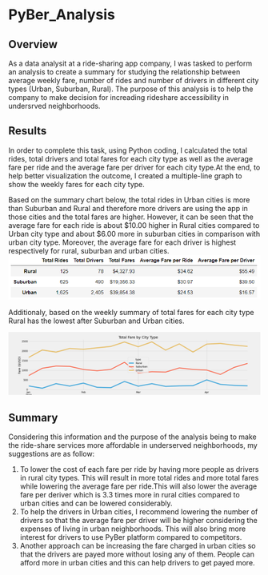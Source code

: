 # PyBer_Analysis

## Overview

As a data analysit at a ride-sharing app company, I was tasked to perform an analysis to create a summary for studying the relationship between average weekly fare, number of rides and number of drivers in different city types (Urban, Suburban, Rural). The purpose of this analysis is to help the company to make decision for increading rideshare accessibility in undersrved neighborhoods.

## Results
In order to complete this task, using Python coding, I calculated the total rides, total drivers and total fares for each city type as well as the average fare per ride and the average fare per driver for each city type.At the end, to help better visualization the outcome, I created a multiple-line graph to show the weekly fares for each city type.

Based on the summary chart below, the total rides in Urban cities is more than Suburban and Rural and therefore more drivers are using the app in those cities and the total fares are higher. However, it can be seen that the average fare for each ride is about $10.00 higher in Rural cities compared to Urban city type and about $6.00 more in suburban cities in comparison with urban city type. Moreover, the average fare for each driver is highest respectively for rural, suburban and urban cities. 
![](analysis/summary.png)


Additionaly, based on the weekly summary of total fares for each city type Rural has the lowest after Suburban and Urban cities. 

![](analysis/pyber_fare_summary.png)


## Summary
Considering this information and the purpose of the analysis being to make the ride-share services more affordable in underserved neighborhoods, my suggestions are as follow:
1) To lower the cost of each fare per ride by having more people as drivers in rural city types. This will result in more total rides and more total fares while lowering the average fare per ride.This will also lower the average fare per deriver which is 3.3 times more in rural cities compared to urban cities and can be lowered considerably.
2) To help the drivers in Urban cities, I recommend lowering the number of drivers so that the average fare per driver will be higher considering the expenses of living in urban neighborhoods. This will also bring more interest for drivers to use PyBer platform compared to competitors.
3) Another approach can be increasing the fare charged in urban cities so that the drivers are payed more without losing any of them. People can afford more in urban cities and this can help drivers to get payed more.
